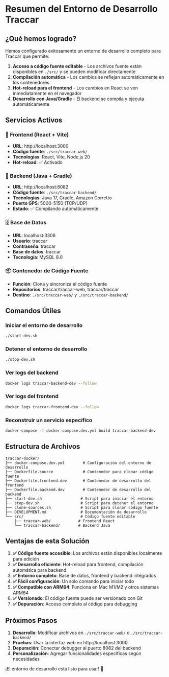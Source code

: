 # Resumen del Entorno de Desarrollo Traccar

## ¿Qué hemos logrado?

Hemos configurado exitosamente un entorno de desarrollo completo para Traccar que permite:

1. **Acceso a código fuente editable** - Los archivos fuente están disponibles en `./src/` y se pueden modificar directamente
2. **Compilación automática** - Los cambios se reflejan automáticamente en los contenedores
3. **Hot-reload para el frontend** - Los cambios en React se ven inmediatamente en el navegador
4. **Desarrollo con Java/Gradle** - El backend se compila y ejecuta automáticamente

## Servicios Activos

### 🎯 Frontend (React + Vite)
- **URL**: http://localhost:3000
- **Código fuente**: `./src/traccar-web/`
- **Tecnologías**: React, Vite, Node.js 20
- **Hot-reload**: ✅ Activado

### 🔧 Backend (Java + Gradle)
- **URL**: http://localhost:8082
- **Código fuente**: `./src/traccar-backend/`
- **Tecnologías**: Java 17, Gradle, Amazon Corretto
- **Puerto GPS**: 5000-5150 (TCP/UDP)
- **Estado**: ✅ Compilando automáticamente

### 🗄️ Base de Datos
- **URL**: localhost:3306
- **Usuario**: traccar
- **Contraseña**: traccar
- **Base de datos**: traccar
- **Tecnología**: MySQL 8.0

### 📦 Contenedor de Código Fuente
- **Función**: Clona y sincroniza el código fuente
- **Repositorios**: traccar/traccar-web, traccar/traccar
- **Destino**: `./src/traccar-web/` y `./src/traccar-backend/`

## Comandos Útiles

### Iniciar el entorno de desarrollo
```bash
./start-dev.sh
```

### Detener el entorno de desarrollo
```bash
./stop-dev.sh
```

### Ver logs del backend
```bash
docker logs traccar-backend-dev --follow
```

### Ver logs del frontend
```bash
docker logs traccar-frontend-dev --follow
```

### Reconstruir un servicio específico
```bash
docker-compose -f docker-compose.dev.yml build traccar-backend-dev
```

## Estructura de Archivos

```
traccar-docker/
├── docker-compose.dev.yml        # Configuración del entorno de desarrollo
├── Dockerfile.source             # Contenedor para clonar código fuente
├── Dockerfile.frontend.dev       # Contenedor de desarrollo del frontend
├── Dockerfile.backend.dev        # Contenedor de desarrollo del backend
├── start-dev.sh                 # Script para iniciar el entorno
├── stop-dev.sh                  # Script para detener el entorno
├── clone-sources.sh             # Script para clonar código fuente
├── DEVELOPMENT.md               # Documentación de desarrollo
└── src/                         # Código fuente editable
    ├── traccar-web/            # Frontend React
    └── traccar-backend/        # Backend Java
```

## Ventajas de esta Solución

1. **✅ Código fuente accesible**: Los archivos están disponibles localmente para edición
2. **✅ Desarrollo eficiente**: Hot-reload para frontend, compilación automática para backend
3. **✅ Entorno completo**: Base de datos, frontend y backend integrados
4. **✅ Fácil configuración**: Un solo comando para iniciar todo
5. **✅ Compatible con ARM64**: Funciona en Mac M1/M2 y otros sistemas ARM64
6. **✅ Versionado**: El código fuente puede ser versionado con Git
7. **✅ Depuración**: Acceso completo al código para debugging

## Próximos Pasos

1. **Desarrollo**: Modificar archivos en `./src/traccar-web/` o `./src/traccar-backend/`
2. **Pruebas**: Usar la interfaz web en http://localhost:3000
3. **Depuración**: Conectar debugger al puerto 8082 del backend
4. **Personalización**: Agregar funcionalidades específicas según necesidades

¡El entorno de desarrollo está listo para usar! 🚀
